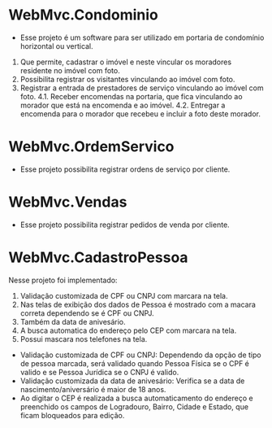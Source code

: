 # WebMvc.Condominio

 * Esse projeto é um software para ser utilizado em portaria de condomínio horizontal ou vertical.
 1. Que permite, cadastrar o imóvel e neste vincular os moradores residente no imóvel com foto.
 2. Possibilita registrar os visitantes vinculando ao imóvel com foto.
 3. Registrar a entrada de prestadores de serviço vinculando ao imóvel com foto.
 4.1. Receber encomendas na portaria, que fica vinculando ao morador que está na encomenda e ao imóvel.
 4.2. Entregar a encomenda para o morador que recebeu e incluir a foto deste morador.
      
# WebMvc.OrdemServico

* Esse projeto possibilita registrar ordens de serviço por cliente.

# WebMvc.Vendas

* Esse projeto possibilita registrar pedidos de venda por cliente.

# WebMvc.CadastroPessoa

Nesse projeto foi implementado:

1. Validação customizada de CPF ou CNPJ com marcara na tela.
2. Nas telas de exibição dos dados de Pessoa é mostrado com a macara correta dependendo se é CPF ou CNPJ.
3. Também da data de anivesário.
4. A busca automatica do endereço pelo CEP com marcara na tela.
5. Possui mascara nos telefones na tela.

* Validação customizada de CPF ou CNPJ: Dependendo da opção de tipo de pessoa marcada, será validado quando Pessoa Física se o CPF é valido e se Pessoa Jurídica se o CNPJ é valido.
* Validação customizada da data de anivesário: Verifica se a data de nascimento/aniversário é maior de 18 anos.
* Ao digitar o CEP é realizada a busca automaticamento do endereço e preenchido os campos de Logradouro, Bairro, Cidade e Estado, que ficam bloqueados para edição.
